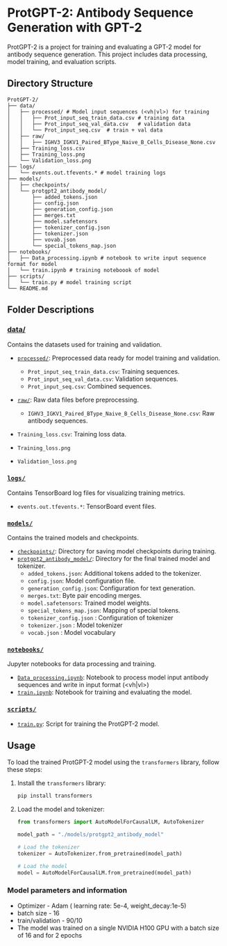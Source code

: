# ProtGPT-2: Antibody Sequence Generation with GPT-2

ProtGPT-2 is a project for training and evaluating a GPT-2 model for antibody sequence generation. This project includes data processing, model training, and evaluation scripts.

## Directory Structure

```
ProtGPT-2/
├── data/
│   ├── processed/ # Model input sequences (<vh|vl>) for training
│   │   ├── Prot_input_seq_train_data.csv # training data
│   │   ├── Prot_input_seq_val_data.csv   # validation data
│   │   └── Prot_input_seq.csv  # train + val data
│   ├── raw/
│   │   ├── IGHV3_IGKV1_Paired_BType_Naive_B_Cells_Disease_None.csv
│   ├── Training_loss.csv
│   ├── Training_loss.png
│   └── Validation_loss.png
├── logs/
│   └── events.out.tfevents.* # model training logs
├── models/
│   ├── checkpoints/
│   └── protgpt2_antibody_model/
│       ├── added_tokens.json
│       ├── config.json
│       ├── generation_config.json
│       ├── merges.txt
│       ├── model.safetensors
│       ├── tokenizer_config.json
│       ├── tokenizer.json
│       ├── vovab.json
│       └── special_tokens_map.json
├── notebooks/
│   ├── Data_processing.ipynb # notebook to write input sequence format for model
│   └── train.ipynb # training noteboook of model
├── scripts/
│   └── train.py # model training script 
└── README.md

```

## Folder Descriptions

### [data/](./data)
Contains the datasets used for training and validation.

- [`processed/`](./data/processed): Preprocessed data ready for model training and validation.
  - `Prot_input_seq_train_data.csv`: Training sequences.
  - `Prot_input_seq_val_data.csv`: Validation sequences.
  - `Prot_input_seq.csv`: Combined sequences.
  
- [`raw/`](./data/raw): Raw data files before preprocessing.
  - `IGHV3_IGKV1_Paired_BType_Naive_B_Cells_Disease_None.csv`: Raw antibody sequences.
- `Training_loss.csv`: Training loss data.
- `Training_loss.png`
- `Validation_loss.png`

### [`logs/`](./logs)
Contains TensorBoard log files for visualizing training metrics.

- `events.out.tfevents.*`: TensorBoard event files.

### [`models/`](./models)
Contains the trained models and checkpoints.

- [`checkpoints/`](./models/checkpoints): Directory for saving model checkpoints during training.
- [`protgpt2_antibody_model/`](./models/protgpt2_antibody_model/): Directory for the final trained model and tokenizer.
  - `added_tokens.json`: Additional tokens added to the tokenizer.
  - `config.json`: Model configuration file.
  - `generation_config.json`: Configuration for text generation.
  - `merges.txt`: Byte pair encoding merges.
  - `model.safetensors`: Trained model weights.
  - `special_tokens_map.json`: Mapping of special tokens.
  - `tokenizer_config.json` : Configuration of tokenizer
  - `tokenizer.json` : Model tokenizer
  - `vocab.json` : Model vocabulary

### [`notebooks/`](./notebooks/)
Jupyter notebooks for data processing and training.

- [`Data_processing.ipynb`](./notebooks/Data_processing.ipynb): Notebook to process model input antibody sequences and write in input format (<vh|vl>)
- [`train.ipynb`](./notebooks/train.ipynb): Notebook for training and evaluating the model.

### [`scripts/`](./scripts/)

- [`train.py`](./scripts/train.py): Script for training the ProtGPT-2 model.

## Usage

To load the trained ProtGPT-2 model using the `transformers` library, follow these steps:

1. Install the `transformers` library:
    ```sh
    pip install transformers
    ```

2. Load the model and tokenizer:
    ```python
    from transformers import AutoModelForCausalLM, AutoTokenizer

    model_path = "./models/protgpt2_antibody_model"

    # Load the tokenizer
    tokenizer = AutoTokenizer.from_pretrained(model_path)

    # Load the model
    model = AutoModelForCausalLM.from_pretrained(model_path)


### Model parameters and information
* Optimizer - Adam ( learning rate: 5e-4, weight_decay:1e-5)
* batch size -  16
* train/validation - 90/10
* The model was trained on a single NVIDIA H100 GPU with a batch size of 16 and for 2 epochs




